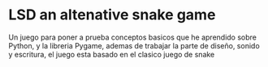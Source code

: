 # LSD an altenative snake game
 Un juego para poner a prueba conceptos basicos que he aprendido sobre Python, y la libreria Pygame, ademas de trabajar la parte de diseño, sonido y escritura, el juego esta basado en el clasico juego de snake
